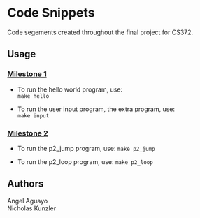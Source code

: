 # Code Snippets
Code segements created throughout the final project for CS372.

## Usage
### <ins>Milestone 1</ins>
* To run the hello world program, use:  
```make hello```

* To run the user input program, the extra program, use:  
```make input```

### <ins>Milestone 2</ins>
* To run the p2_jump program, use:
```make p2_jump```

* To run the p2_loop program, use:
```make p2_loop```

## Authors
Angel Aguayo  
Nicholas Kunzler
